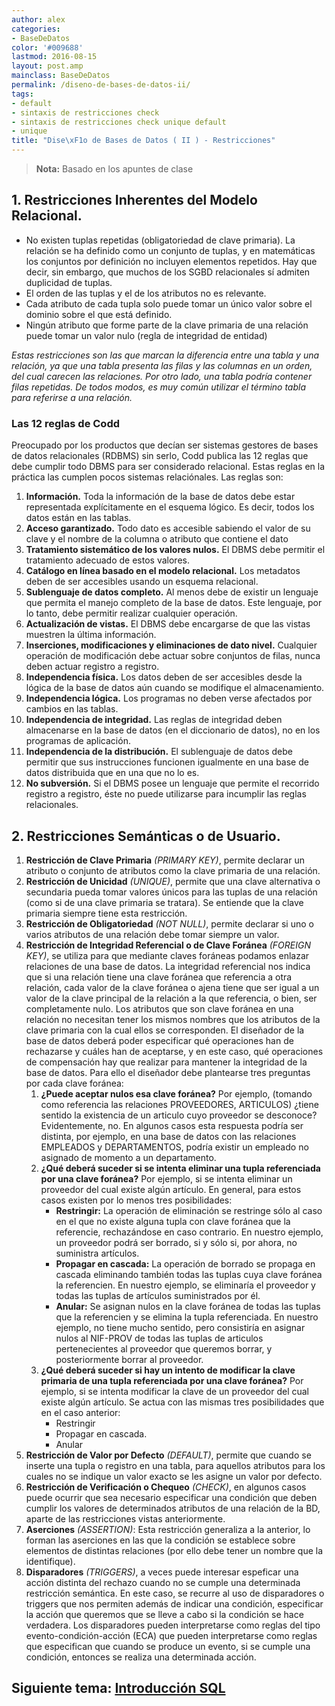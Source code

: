 ```yaml
---
author: alex
categories:
- BaseDeDatos
color: '#009688'
lastmod: 2016-08-15
layout: post.amp
mainclass: BaseDeDatos
permalink: /diseno-de-bases-de-datos-ii/
tags:
- default
- sintaxis de restricciones check
- sintaxis de restricciones check unique default
- unique
title: "Dise\xF1o de Bases de Datos ( II ) - Restricciones"
---
```


> __Nota:__ Basado en los apuntes de clase



## 1. Restricciones Inherentes del Modelo Relacional.

<!--more-->

- No existen tuplas repetidas (obligatoriedad de clave primaria). La relación se ha definido como un conjunto de tuplas, y en matemáticas los conjuntos por definición no incluyen elementos repetidos. Hay que decir, sin embargo, que muchos de los SGBD relacionales sí admiten duplicidad de tuplas.
- El orden de las tuplas y el de los atributos no es relevante.
- Cada atributo de cada tupla solo puede tomar un único valor sobre el dominio sobre el que está definido.
- Ningún atributo que forme parte de la clave primaria de una relación puede tomar un valor nulo (regla de integridad de entidad)

_Estas restricciones son las que marcan la diferencia entre una tabla y una relación, ya que una tabla presenta las filas y las columnas en un orden, del cual carecen las relaciones. Por otro lado, una tabla podría contener filas repetidas. De todos modos, es muy común utilizar el término tabla para referirse a una relación._

### Las 12 reglas de Codd

Preocupado por los productos que decían ser sistemas gestores de bases de datos relacionales (RDBMS) sin serlo, Codd publica las 12 reglas que debe cumplir todo DBMS para ser considerado relacional. Estas reglas en la práctica las cumplen pocos sistemas relaciónales. Las reglas son:

1. **Información.** Toda la información de la base de datos debe estar representada explícitamente en el esquema lógico. Es decir, todos los datos están en las tablas.
2. **Acceso garantizado.** Todo dato es accesible sabiendo el valor de su clave y el nombre de la columna o atributo que contiene el dato
3. **Tratamiento sistemático de los valores nulos.** El DBMS debe permitir el tratamiento adecuado de estos valores.
4. **Catálogo en línea basado en el modelo relacional.** Los metadatos deben de ser accesibles usando un esquema relacional.
5. **Sublenguaje de datos completo.** Al menos debe de existir un lenguaje que permita el manejo completo de la base de datos. Este lenguaje, por lo tanto, debe permitir realizar cualquier operación.
6. **Actualización de vistas.** El DBMS debe encargarse de que las vistas muestren la última información.
7. **Inserciones, modificaciones y eliminaciones de dato nivel.** Cualquier operación de modificación debe actuar sobre conjuntos de filas, nunca deben actuar registro a registro.
8. **Independencia física.** Los datos deben de ser accesibles desde la lógica de la base de datos aún cuando se modifique el almacenamiento.
9. **Independencia lógica.** Los programas no deben verse afectados por cambios en las tablas.
10. **Independencia de integridad.** Las reglas de integridad deben almacenarse en la base de datos (en el diccionario de datos), no en los programas de aplicación.
11. **Independencia de la distribución.** El sublenguaje de datos debe permitir que sus instrucciones funcionen igualmente en una base de datos distribuida que en una que no lo es.
12. **No subversión.** Si el DBMS posee un lenguaje que permite el recorrido registro a registro, éste no puede utilizarse para incumplir las reglas relacionales.

## 2. Restricciones Semánticas o de Usuario.

1.  **Restricción de Clave Primaria** _(PRIMARY KEY)_, permite declarar un atributo o conjunto de atributos como la clave primaria de una relación.
2.  **Restricción de Unicidad** _(UNIQUE)_, permite que una clave alternativa o secundaria pueda tomar valores únicos para las tuplas de una relación (como si de una clave primaria se tratara). Se entiende que la clave primaria siempre tiene esta restricción.
3.  **Restricción de Obligatoriedad** _(NOT NULL)_, permite declarar si uno o varios atributos de una relación debe tomar siempre un valor.
4.  **Restricción de Integridad Referencial o de Clave Foránea** _(FOREIGN KEY)_, se utiliza para que mediante claves foráneas podamos enlazar relaciones de una base de datos. La integridad referencial nos indica que si una relación tiene una clave foránea que referencia a otra relación, cada valor de la clave foránea o ajena tiene que ser igual a un valor de la clave principal de la relación a la que referencia, o bien, ser completamente nulo. Los atributos que son clave foránea en una relación no necesitan tener los mismos nombres que los atributos de la clave primaria con la cual ellos se corresponden. El diseñador de la base de datos deberá poder especificar qué operaciones han de rechazarse y cuáles han de aceptarse, y en este caso, qué operaciones de compensación hay que realizar para mantener la integridad de la base de datos. Para ello el diseñador debe plantearse tres preguntas por cada clave foránea:
    1.  **¿Puede aceptar nulos esa clave foránea?** Por ejemplo, (tomando como referencia las relaciones PROVEEDORES, ARTICULOS) ¿tiene sentido la existencia de un articulo cuyo proveedor se desconoce? Evidentemente, no. En algunos casos esta respuesta podría ser distinta, por ejemplo, en una base de datos con las relaciones EMPLEADOS y DEPARTAMENTOS, podría existir un empleado no asignado de momento a un departamento.
    2.  **¿Qué deberá suceder si se intenta eliminar una tupla referenciada por una clave foránea?** Por ejemplo, si se intenta eliminar un proveedor del cual existe algún artículo. En general, para estos casos existen por lo menos tres posibilidades:
        *   **Restringir:** La operación de eliminación se restringe sólo al caso en el que no existe alguna tupla con clave foránea que la referencie, rechazándose en caso contrario. En nuestro ejemplo, un proveedor podrá ser borrado, si y sólo si, por ahora, no suministra artículos.
        *   **Propagar en cascada:** La operación de borrado se propaga en cascada eliminando también todas las tuplas cuya clave foránea la referencien. En nuestro ejemplo, se eliminaría el proveedor y todas las tuplas de artículos suministrados por él.
        *   **Anular:** Se asignan nulos en la clave foránea de todas las tuplas que la referencien y se elimina la tupla referenciada. En nuestro ejemplo, no tiene mucho sentido, pero consistiría en asignar nulos al NIF-PROV de todas las tuplas de articulos pertenecientes al proveedor que queremos borrar, y posteriormente borrar al proveedor.
    3.  **¿Qué deberá suceder si hay un intento de modificar la clave primaria de una tupla referenciada por una clave foránea?** Por ejemplo, si se intenta modificar la clave de un proveedor del cual existe algún artículo. Se actua con las mismas tres posibilidades que en el caso anterior:
        *   Restringir
        *   Propagar en cascada.
        *   Anular
5.  **Restricción de Valor por Defecto** _(DEFAULT)_, permite que cuando se inserte una tupla o registro en una tabla, para aquellos atributos para los cuales no se indique un valor exacto se les asigne un valor por defecto.
6.  **Restricción de Verificación o Chequeo** _(CHECK)_, en algunos casos puede ocurrir que sea necesario especificar una condición que deben cumplir los valores de determinados atributos de una relación de la BD, aparte de las restricciones vistas anteriormente.
7.  **Aserciones** _(ASSERTION)_: Esta restricción generaliza a la anterior, lo forman las aserciones en las que la condición se establece sobre elementos de distintas relaciones (por ello debe tener un nombre que la identifique).
8.  **Disparadores** _(TRIGGERS)_, a veces puede interesar espeficar una acción distinta del rechazo cuando no se cumple una determinada restricción semántica. En este caso, se recurre al uso de disparadores o triggers que nos permiten además de indicar una condición, especificar la acción que queremos que se lleve a cabo si la condición se hace verdadera. Los disparadores pueden interpretarse como reglas del tipo evento-condición-acción (ECA) que pueden interpretarse como reglas que especifican que cuando se produce un evento, si se cumple una condición, entonces se realiza una determinada acción.

## Siguiente tema: [Introducción SQL][1]

  [1]: https://elbauldelprogramador.com/introduccion-sql-sql-introduction/
